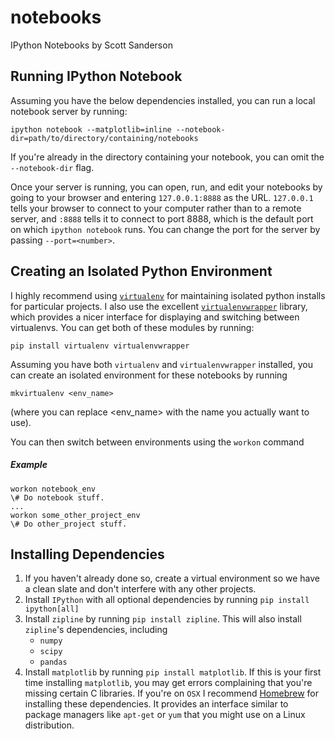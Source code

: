 notebooks
=========
IPython Notebooks by Scott Sanderson

Running IPython Notebook
------------------------
Assuming you have the below dependencies installed, you can run a local
notebook server by running:
```
ipython notebook --matplotlib=inline --notebook-dir=path/to/directory/containing/notebooks
```
If you're already in the directory containing your notebook, you can omit the `--notebook-dir` flag.


Once your server is running, you can open, run, and edit your notebooks by going to your browser and
entering `127.0.0.1:8888` as the URL. `127.0.0.1` tells your browser to connect to your computer rather
than to a remote server, and `:8888` tells it to connect to port 8888, which is the default port on which
`ipython notebook` runs.  You can change the port for the server by passing `--port=<number>`.

Creating an Isolated Python Environment
---------------------------------------
I highly recommend using [`virtualenv`](https://pypi.python.org/pypi/virtualenv)
for maintaining isolated python installs for particular projects.  I also use
the excellent [`virtualenvwrapper`](http://virtualenvwrapper.readthedocs.org/en/latest/)
library, which provides a nicer interface for displaying and switching between
virtualenvs.  You can get both of these modules by running:
```
pip install virtualenv virtualenvwrapper
```
Assuming you have both `virtualenv` and `virtualenvwrapper` installed, you can
create an isolated environment for these notebooks by running
```
mkvirtualenv <env_name>
```
(where you can replace <env_name> with the name you actually want to use).

You can then switch between environments using the `workon` command
##### Example
```
workon notebook_env
\# Do notebook stuff.
...
workon some_other_project_env
\# Do other_project stuff.
```

Installing Dependencies
-----------------------

1. If you haven't already done so, create a virtual environment so we 
   have a clean slate and don't interfere with any other projects.
2. Install `IPython` with all optional dependencies by running
   `pip install ipython[all]`
3. Install `zipline` by running `pip install zipline`.  This will also install `zipline`'s 
   dependencies, including
   - `numpy`
   - `scipy`
   - `pandas`
4. Install `matplotlib` by running `pip install matplotlib`.  If this is your first time installing 
   `matplotlib`, you may get errors complaining that you're missing certain C libraries.  If you're on
   `OSX` I recommend [Homebrew](http://brew.sh/) for installing these dependencies.  It provides an
   interface similar to package managers like `apt-get` or `yum` that you might use on a Linux
   distribution.
